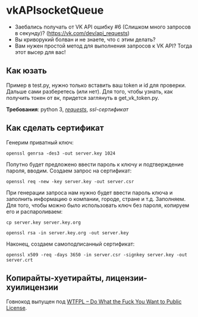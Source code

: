 # vkAPIsocketQueue
+ Заебались получать от VK API ошибку #6 (Слишком много запросов в секунду)? (https://vk.com/dev/api_requests)
+ Вы криворукий болван и не знаете, что с этим делать?
+ Вам нужен простой метод для выполнения запросов к VK API?
Тогда этот высер для вас!

## Как юзать
Пример в test.py, нужно только вставить ваш token и id для проверки.
Дальше сами разберетесь (или нет). Для того, чтобы узнать, как получить токен от вк, придется заглянуть в get_vk_token.py.

**Требования**: python 3, [_requests_](http://docs.python-requests.org/en/master/user/install/#install), _ssl-сертификат_

##  Как сделать сертификат
Генерим приватный ключ:

`openssl genrsa -des3 -out server.key 1024`

Попутно будет предложено ввести пароль к ключу и подтверждение пароля, вводим. Создаем запрос на сертификат:

`openssl req -new -key server.key -out server.csr`

При генерации запроса нам нужно будет ввести пароль ключа и заполнить информацию о компании, городе, стране и т.д. Заполняем. Для того, чтобы можно было использовать ключ без пароля, копируем его и распароливаем:

`cp server.key server.key.org`

`openssl rsa -in server.key.org -out server.key`

Наконец, создаем самоподписанный сертификат:

`openssl x509 -req -days 3650 -in server.csr -signkey server.key -out server.crt`

## Копирайты-хуетирайты, лицензии-хуилицензии
Говнокод выпущен под [WTFPL – Do What the Fuck You Want to Public License](LICENSE.txt).